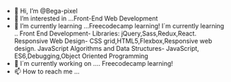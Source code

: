 - 👋 Hi, I’m @Bega-pixel
- 👀 I’m interested in ...Front-End Web Development
- 🌱 I’m currently learning ...Freecodecamp learning! I´m currently learning .. Front End Development- Libraries: jQuery,Sass,Redux,React.
                                                                                Responsive Web Design- CSS grid,HTML5,Flexbox,Responsive web design. 
                                                                                JavaScript Algorithms and Data Structures- JavaScript, ES6,Debugging,Object Oriented Programming
- 💞️ I´m currently working on .... Freecodecamp learning!
- 📫 How to reach me ...
